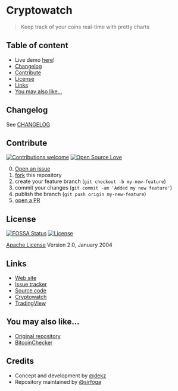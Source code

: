 # Cryptowatch

> Keep track of your coins real-time with pretty charts

## Table of content

- Live demo [here](https://sirfoga.github.io/cryptowatch/)!
- [Changelog](#changelog)
- [Contribute](#contribute)
- [License](#license)
- [Links](#links)
- [You may also like...](#you-may-also-like)

## Changelog
See [CHANGELOG](https://github.com/sirfoga/cryptowatch/blob/master/CHANGELOG.md)

## Contribute

[![Contributions welcome](https://img.shields.io/badge/contributions-welcome-brightgreen.svg?style=flat)](https://github.com/sirfoga/cryptowatch/issues) [![Open Source Love](https://badges.frapsoft.com/os/v1/open-source.svg?v=103)](https://opensource.org/licenses/Apache-2.0)

0. [Open an issue](https://github.com/sirfoga/cryptowatch/issues/new)
0. [fork](https://github.com/sirfoga/cryptowatch/fork) this repository
0. create your feature branch (`git checkout -b my-new-feature`)
0. commit your changes (`git commit -am 'Added my new feature'`)
0. publish the branch (`git push origin my-new-feature`)
0. [open a PR](https://github.com/sirfoga/cryptowatch/compare)

## License

[![FOSSA Status](https://app.fossa.io/api/projects/git%2Bhttps%3A%2F%2Fgithub.com%2Fsirfoga%2Fcryptowatch.svg?type=shield)](https://app.fossa.io/projects/git%2Bhttps%3A%2F%2Fgithub.com%2Fsirfoga%2Fcryptowatch?ref=badge_shield) [![License](https://img.shields.io/badge/License-Apache%202.0-blue.svg)](https://opensource.org/licenses/Apache-2.0)

[Apache License](http://www.apache.org/licenses/LICENSE-2.0) Version 2.0, January 2004

## Links

* [Web site](https://sirfoga.github.io/cryptowatch/)
* [Issue tracker](https://github.com/sirfoga/cryptowatch/issues)
* [Source code](https://github.com/sirfoga/cryptowatch)
* [Cryptowatch](https://cryptowat.ch/)
* [TradingView](https://www.tradingview.com)

## You may also like...

- [Original repository](https://github.com/dekz/cryptowatch)
- [BitcoinChecker](https://github.com/mobnetic/BitcoinChecker)

## Credits

- Concept and development by [@dekz](https://github.com/dekz)
- Repository maintained by [@sirfoga](http://github.com/sirfoga)
